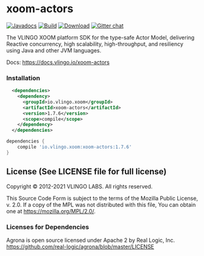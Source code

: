 # xoom-actors

[![Javadocs](http://javadoc.io/badge/io.vlingo.xoom/xoom-actors.svg?color=brightgreen)](http://javadoc.io/doc/io.vlingo.xoom/xoom-actors) [![Build](https://github.com/vlingo/xoom-actors/workflows/Build/badge.svg)](https://github.com/vlingo/xoom-actors/actions?query=workflow%3ABuild) [![Download](https://img.shields.io/maven-central/v/io.vlingo.xoom/xoom-actors?label=maven)](https://search.maven.org/artifact/io.vlingo.xoom/xoom-actors) [![Gitter chat](https://badges.gitter.im/gitterHQ/gitter.png)](https://gitter.im/vlingo-platform-java/actors)

The VLINGO XOOM platform SDK for the type-safe Actor Model, delivering Reactive concurrency, high scalability, high-throughput, and resiliency using Java and other JVM languages.

Docs: https://docs.vlingo.io/xoom-actors

### Installation

```xml
  <dependencies>
    <dependency>
      <groupId>io.vlingo.xoom</groupId>
      <artifactId>xoom-actors</artifactId>
      <version>1.7.6</version>
      <scope>compile</scope>
    </dependency>
  </dependencies>
```

```gradle
dependencies {
    compile 'io.vlingo.xoom:xoom-actors:1.7.6'
}
```

License (See LICENSE file for full license)
-------------------------------------------
Copyright © 2012-2021 VLINGO LABS. All rights reserved.

This Source Code Form is subject to the terms of the
Mozilla Public License, v. 2.0. If a copy of the MPL
was not distributed with this file, You can obtain
one at https://mozilla.org/MPL/2.0/.


### Licenses for Dependencies

Agrona is open source licensed under Apache 2 by Real Logic, Inc.
https://github.com/real-logic/agrona/blob/master/LICENSE

